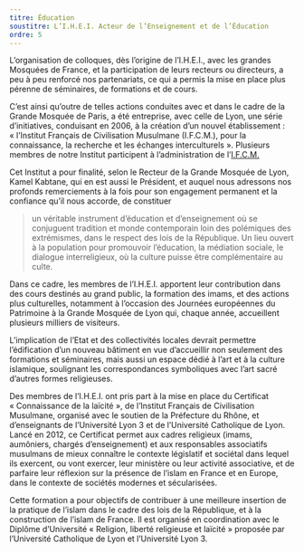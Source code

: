 ```yaml
---
titre: Éducation
soustitre: L’I.H.E.I. Acteur de l’Enseignement et de l’Éducation
ordre: 5
---
```


L’organisation de colloques, dès l’origine de l’I.H.E.I., avec les grandes Mosquées de France, et la participation de leurs recteurs ou directeurs, a peu à peu renforcé nos partenariats, ce qui a permis la mise en place plus pérenne de séminaires, de formations et de cours.

C’est ainsi qu’outre de telles actions conduites avec et dans le cadre de la Grande Mosquée de Paris, a été entreprise, avec celle de Lyon, une série d’initiatives, conduisant en 2006, à la création d’un nouvel établissement&nbsp;: «&nbsp;l’Institut Français de Civilisation Musulmane (I.F.C.M.), pour la connaissance, la recherche et les échanges interculturels&nbsp;». Plusieurs membres de notre Institut participent à l’administration de l’[I.F.C.M.](https://ifcm-lyon.org/ "I.F.C.M.")

Cet Institut a pour finalité, selon le Recteur de la Grande Mosquée de Lyon, Kamel Kabtane, qui en est aussi le Président, et auquel nous adressons nos profonds remerciements à la fois pour son engagement permanent et la confiance qu’il nous accorde, de constituer 
> un véritable instrument d’éducation et d’enseignement où se conjuguent tradition et monde contemporain loin des polémiques des extrémismes, dans le respect des lois de la République. Un lieu ouvert à la population pour promouvoir l’éducation, la médiation sociale, le dialogue interreligieux, où la culture puisse être complémentaire au culte.

Dans ce cadre, les membres de l’I.H.E.I. apportent leur contribution dans des cours destinés au grand public, la formation des imams, et des actions plus culturelles, notamment à l’occasion des Journées européennes du Patrimoine à la Grande Mosquée de Lyon qui, chaque année, accueillent plusieurs milliers de visiteurs.

L’implication de l’Etat et des collectivités locales devrait permettre l’édification d’un nouveau bâtiment en vue d’accueillir non seulement des formations et séminaires, mais aussi un espace dédié à l’art et à la culture islamique, soulignant les correspondances symboliques avec l’art sacré d’autres formes religieuses.

Des membres de l’I.H.E.I. ont pris part à la mise en place du Certificat «&nbsp;Connaissance de la laïcité&nbsp;», de l’Institut Français de Civilisation Musulmane, organisé avec le soutien de la Préfecture du Rhône, et d’enseignants de l’Université Lyon 3 et de l’Université Catholique de Lyon. Lancé en 2012, ce Certificat permet aux cadres religieux (imams, aumôniers, chargés d’enseignement) et aux responsables associatifs musulmans de mieux connaître le contexte législatif et sociétal dans lequel ils exercent, ou vont exercer, leur ministère ou leur activité associative, et de parfaire leur réflexion sur la présence de l’islam en France et en Europe, dans le contexte de sociétés modernes et sécularisées.

Cette formation a pour objectifs de contribuer à une meilleure insertion de la pratique de l’islam dans le cadre des lois de la République, et à la construction de l’islam de France. Il est organisé en coordination avec le Diplôme d’Université «&nbsp;Religion, liberté religieuse et laïcité&nbsp;» proposée par l’Université Catholique de Lyon et l’Université Lyon 3.